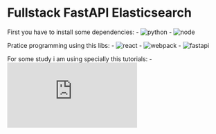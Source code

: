 # Fullstack FastAPI Elasticsearch

First you have to install some dependencies:
    - ![python](http://python.org)
    - ![node](https://nodejs.org/en/)

Pratice programming using this libs:
    - ![react](https://pt-br.reactjs.org/)
    - ![webpack](https://webpack.js.org/)
    - ![fastapi](https://fastapi.tiangolo.com/tutorial/first-steps/)

For some study i am using specially this tutorials:
    - ![webpack+react](https://www.typescriptlang.org/docs/handbook/react-&-webpack.html)